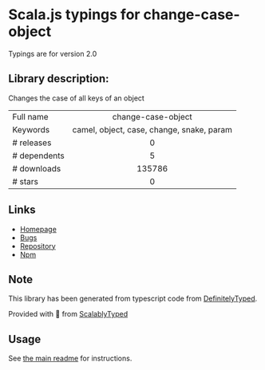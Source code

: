 
# Scala.js typings for change-case-object

Typings are for version 2.0

## Library description:
Changes the case of all keys of an object

|                    |                 |
| ------------------ | :-------------: |
| Full name          | change-case-object |
| Keywords           | camel, object, case, change, snake, param |
| # releases         | 0 |
| # dependents       | 5 |
| # downloads        | 135786 |
| # stars            | 0 |

## Links
- [Homepage](https://github.com/BinaryThumb/change-case-object#readme)
- [Bugs](https://github.com/BinaryThumb/change-case-object/issues)
- [Repository](https://github.com/BinaryThumb/change-case-object)
- [Npm](https://www.npmjs.com/package/change-case-object)
    


## Note
This library has been generated from typescript code from [DefinitelyTyped](https://definitelytyped.org).

Provided with :purple_heart: from [ScalablyTyped](https://github.com/oyvindberg/ScalablyTyped)

## Usage
See [the main readme](../../readme.md) for instructions.



